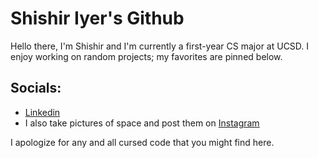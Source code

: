 Shishir Iyer's Github
====================

Hello there, I'm Shishir and I'm currently a first-year CS major at UCSD. I enjoy working on random projects; my favorites are pinned below.

Socials:
---------
 - [Linkedin](https://www.linkedin.com/in/shishir-iyer-1973ba1a5/)
 - I also take pictures of space and post them on [Instagram](https://www.instagram.com/shishiriyer_photography/)

I apologize for any and all cursed code that you might find here.

